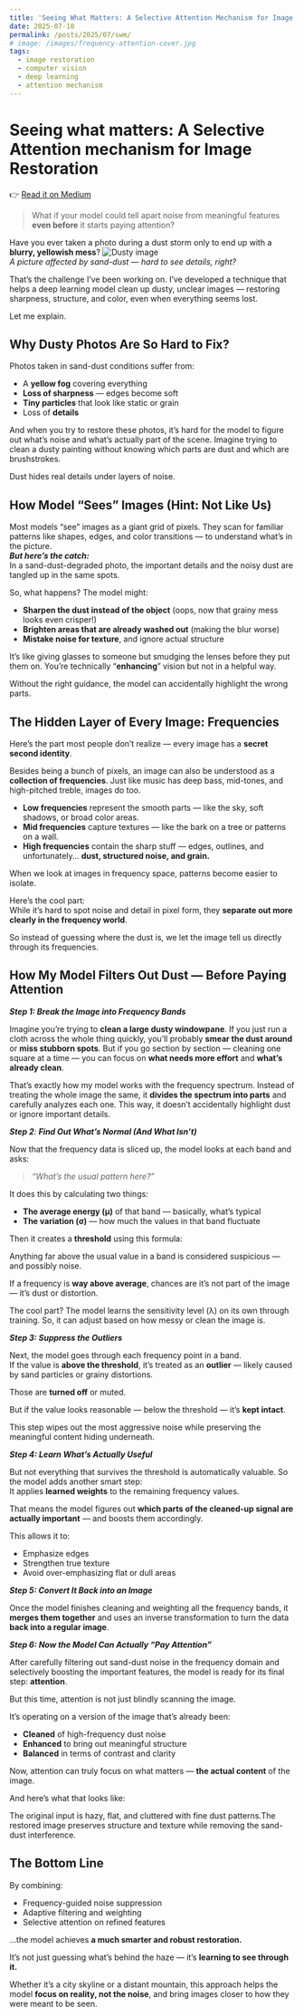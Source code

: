 ```yaml
---
title: 'Seeing What Matters: A Selective Attention Mechanism for Image Restoration'
date: 2025-07-10
permalink: /posts/2025/07/swm/
# image: /images/frequency-attention-cover.jpg
tags:
  - image restoration
  - computer vision
  - deep learning
  - attention mechanism
---
```


Seeing what matters: A Selective Attention mechanism for Image Restoration
==========================================================================

👉 [Read it on Medium](https://medium.com/@romalamishra10/)


> What if your model could tell apart noise from meaningful features **even before** it starts paying attention?

Have you ever taken a photo during a dust storm only to end up with a **blurry, yellowish mess**?
![Dusty image](images\input.png)  
*A picture affected by sand-dust — hard to see details, right?*

That’s the challenge I’ve been working on. I’ve developed a technique that helps a deep learning model clean up dusty, unclear images — restoring sharpness, structure, and color, even when everything seems lost.

Let me explain.

Why Dusty Photos Are So Hard to Fix?
------------------------------------

Photos taken in sand-dust conditions suffer from:

*   A **yellow fog** covering everything
*   **Loss of sharpness** — edges become soft
*   **Tiny particles** that look like static or grain
*   Loss of **details**

And when you try to restore these photos, it’s hard for the model to figure out what’s noise and what’s actually part of the scene. Imagine trying to clean a dusty painting without knowing which parts are dust and which are brushstrokes.

Dust hides real details under layers of noise.

How Model “Sees” Images (Hint: Not Like Us)
-------------------------------------------

Most models “see” images as a giant grid of pixels. They scan for familiar patterns like shapes, edges, and color transitions — to understand what’s in the picture.  
**_But here’s the catch:_**  
In a sand-dust-degraded photo, the important details and the noisy dust are tangled up in the same spots.

So, what happens? The model might:

*   **Sharpen the dust instead of the object** (oops, now that grainy mess looks even crisper!)
*   **Brighten areas that are already washed out** (making the blur worse)
*   **Mistake noise for texture**, and ignore actual structure

It’s like giving glasses to someone but smudging the lenses before they put them on. You’re technically “**enhancing**” vision but not in a helpful way.

Without the right guidance, the model can accidentally highlight the wrong parts.

The Hidden Layer of Every Image: Frequencies
--------------------------------------------

Here’s the part most people don’t realize — every image has a **secret second identity**.

Besides being a bunch of pixels, an image can also be understood as a **collection of frequencies**. Just like music has deep bass, mid-tones, and high-pitched treble, images do too.

*   **Low frequencies** represent the smooth parts — like the sky, soft shadows, or broad color areas.
*   **Mid frequencies** capture textures — like the bark on a tree or patterns on a wall.
*   **High frequencies** contain the sharp stuff — edges, outlines, and unfortunately… **dust, structured noise, and grain.**

When we look at images in frequency space, patterns become easier to isolate.

Here’s the cool part:  
While it’s hard to spot noise and detail in pixel form, they **separate out more clearly in the frequency world**.

So instead of guessing where the dust is, we let the image tell us directly through its frequencies.

How My Model Filters Out Dust — Before Paying Attention
-------------------------------------------------------

**_Step 1: Break the Image into Frequency Bands_**

Imagine you’re trying to **clean a large dusty windowpane**. If you just run a cloth across the whole thing quickly, you’ll probably **smear the dust around** or **miss stubborn spots**. But if you go section by section — cleaning one square at a time — you can focus on **what needs more effort** and **what’s already clean**.

That’s exactly how my model works with the frequency spectrum. Instead of treating the whole image the same, it **divides the spectrum into parts** and carefully analyzes each one. This way, it doesn’t accidentally highlight dust or ignore important details.

**_Step 2_**_:_ **_Find Out What’s Normal (And What Isn’t)_**

Now that the frequency data is sliced up, the model looks at each band and asks:

> _“What’s the usual pattern here?”_

It does this by calculating two things:

*   **The average energy (μ)** of that band — basically, what’s typical
*   **The variation (σ)** — how much the values in that band fluctuate

Then it creates a **threshold** using this formula:

Anything far above the usual value in a band is considered suspicious — and possibly noise.

If a frequency is **way above average**, chances are it’s not part of the image — it’s dust or distortion.

The cool part? The model learns the sensitivity level (λ) on its own through training. So, it can adjust based on how messy or clean the image is.

**_Step 3: Suppress the Outliers_**

Next, the model goes through each frequency point in a band.  
If the value is **above the threshold**, it’s treated as an **outlier** — likely caused by sand particles or grainy distortions.

Those are **turned off** or muted.

But if the value looks reasonable — below the threshold — it’s **kept intact**.

This step wipes out the most aggressive noise while preserving the meaningful content hiding underneath.

**_Step 4: Learn What’s Actually Useful_**

But not everything that survives the threshold is automatically valuable. So the model adds another smart step:  
It applies **learned weights** to the remaining frequency values.

That means the model figures out **which parts of the cleaned-up signal are actually important** — and boosts them accordingly.

This allows it to:

*   Emphasize edges
*   Strengthen true texture
*   Avoid over-emphasizing flat or dull areas

**_Step 5: Convert It Back into an Image_**

Once the model finishes cleaning and weighting all the frequency bands, it **merges them together** and uses an inverse transformation to turn the data **back into a regular image**.

**_Step 6: Now the Model Can Actually “Pay Attention”_**

After carefully filtering out sand-dust noise in the frequency domain and selectively boosting the important features, the model is ready for its final step: **attention**.

But this time, attention is not just blindly scanning the image.

It’s operating on a version of the image that’s already been:

*   **Cleaned** of high-frequency dust noise
*   **Enhanced** to bring out meaningful structure
*   **Balanced** in terms of contrast and clarity

Now, attention can truly focus on what matters — **the actual content** of the image.

And here’s what that looks like:

The original input is hazy, flat, and cluttered with fine dust patterns.The restored image preserves structure and texture while removing the sand-dust interference.

The Bottom Line
---------------

By combining:

*   Frequency-guided noise suppression
*   Adaptive filtering and weighting
*   Selective attention on refined features

…the model achieves **a much smarter and robust restoration.**

It’s not just guessing what’s behind the haze — it’s **learning to see through it.**

Whether it’s a city skyline or a distant mountain, this approach helps the model **focus on reality, not the noise**, and bring images closer to how they were meant to be seen.
